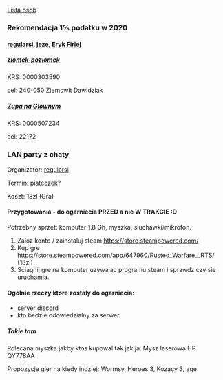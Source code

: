 [Lista osob](https://towers-of-trust.herokuapp.com/show_group/1?tab=members)

### Rekomendacja 1% podatku w 2020
#### [regularsi](https://towers-of-trust.herokuapp.com/show_group/1?tab=tower&tower_id=1), [jeze](https://towers-of-trust.herokuapp.com/show_group/1?tab=tower&tower_id=2), [Eryk Firlej](https://towers-of-trust.herokuapp.com/show_group/1?tab=members)

##### [ziomek-poziomek](https://www.facebook.com/ziomekpoziomek2011/)

KRS: 0000303590

cel: 240-050 Ziemowit Dawidziak

##### [Zupa na Glownym](https://www.facebook.com/ZupaNaGlownym/posts/868633420247116?__tn__=K-R)

KRS: 0000507234

cel: 22172


### LAN party z chaty

Organizator: [regularsi](https://towers-of-trust.herokuapp.com/show_group/1?tab=tower&tower_id=1)

Termin: piateczek?

Koszt: 18zl (Gra)

#### Przygotowania - do ogarniecia PRZED a nie W TRAKCIE :D

Potrzebny sprzet: komputer 1.8 Gh, myszka, sluchawki/mikrofon.

1. Zaloz konto / zainstaluj steam https://store.steampowered.com/
2. Kup gre https://store.steampowered.com/app/647960/Rusted_Warfare__RTS/ (18zl)
3. Sciagnij gre na komputer uzywajac programu steam i sprawdz czy sie uruchamia.

#### Ogolnie rzeczy ktore zostaly do ogarniecia:
- server discord
- kto bedzie odowiedzialny za serwer


##### Takie tam

Polecana myszka jakby ktos kupowal tak jak ja: Mysz laserowa HP QY778AA

Propozycje gier na kiedy indziej: Wormsy, Heroes 3, Kozacy 3, age